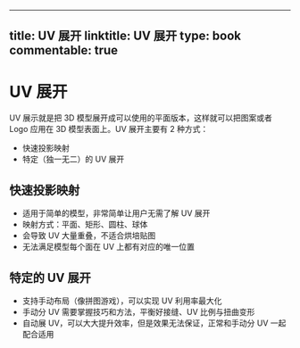 
---
title: UV 展开
linktitle: UV 展开
type: book
commentable: true
---

# UV 展开

UV 展示就是把 3D 模型展开成可以使用的平面版本，这样就可以把图案或者 Logo 应用在 3D 模型表面上。UV 展开主要有 2 种方式：

- 快速投影映射
- 特定（独一无二）的 UV 展开

## 快速投影映射

- 适用于简单的模型，非常简单让用户无需了解 UV 展开
- 映射方式：平面、矩形、圆柱、球体
- 会导致 UV 大量重叠，不适合烘培贴图
- 无法满足模型每个面在 UV 上都有对应的唯一位置

## 特定的 UV 展开

- 支持手动布局（像拼图游戏），可以实现 UV 利用率最大化
- 手动分 UV 需要掌握技巧和方法，平衡好接缝、UV 比例与扭曲变形
- 自动展 UV，可以大大提升效率，但是效果无法保证，正常和手动分 UV 一起配合适用

    